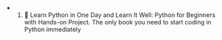 - 1. 🐍 Learn Python in One Day and Learn It Well: Python for Beginners with Hands-on Project. The only book you need to start coding in Python immediately

